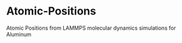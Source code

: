 Atomic-Positions
================

Atomic Positions from LAMMPS molecular dynamics simulations for Aluminum
